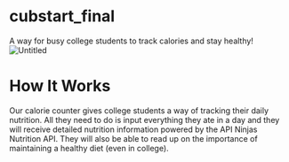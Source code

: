 # cubstart_final
A way for busy college students to track calories and stay healthy!
![Untitled](https://user-images.githubusercontent.com/28770294/166289167-0a2016da-871c-49b9-b01e-c4e8ba248b98.jpg)

# How It Works
Our calorie counter gives college students a way of tracking their daily nutrition. All they need to do is input everything they ate in a day and they will receive detailed nutrition information powered by the API Ninjas Nutrition API. They will also be able to read up on the importance of maintaining a healthy diet (even in college). 
